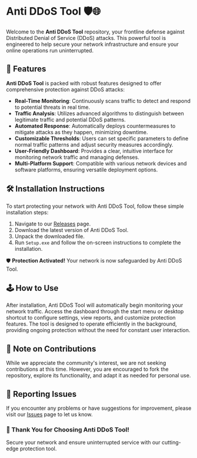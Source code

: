 # Anti DDoS Tool 🛡️🌐

Welcome to the **Anti DDoS Tool** repository, your frontline defense against Distributed Denial of Service (DDoS) attacks. This powerful tool is engineered to help secure your network infrastructure and ensure your online operations run uninterrupted.

## 🚀 Features

**Anti DDoS Tool** is packed with robust features designed to offer comprehensive protection against DDoS attacks:

- **Real-Time Monitoring**: Continuously scans traffic to detect and respond to potential threats in real time.
- **Traffic Analysis**: Utilizes advanced algorithms to distinguish between legitimate traffic and potential DDoS patterns.
- **Automated Response**: Automatically deploys countermeasures to mitigate attacks as they happen, minimizing downtime.
- **Customizable Thresholds**: Users can set specific parameters to define normal traffic patterns and adjust security measures accordingly.
- **User-Friendly Dashboard**: Provides a clear, intuitive interface for monitoring network traffic and managing defenses.
- **Multi-Platform Support**: Compatible with various network devices and software platforms, ensuring versatile deployment options.

## 🛠️ Installation Instructions

To start protecting your network with Anti DDoS Tool, follow these simple installation steps:

1. Navigate to our [Releases](../../releases) page.
2. Download the latest version of Anti DDoS Tool.
3. Unpack the downloaded file.
4. Run `Setup.exe` and follow the on-screen instructions to complete the installation.

🛡️ **Protection Activated!** Your network is now safeguarded by Anti DDoS Tool.

## 🕹️ How to Use

After installation, Anti DDoS Tool will automatically begin monitoring your network traffic. Access the dashboard through the start menu or desktop shortcut to configure settings, view reports, and customize protection features. The tool is designed to operate efficiently in the background, providing ongoing protection without the need for constant user interaction.

## 🛑 Note on Contributions

While we appreciate the community's interest, we are not seeking contributions at this time. However, you are encouraged to fork the repository, explore its functionality, and adapt it as needed for personal use.

## 🐞 Reporting Issues

If you encounter any problems or have suggestions for improvement, please visit our [Issues](../../issues) page to let us know.

### 🌟 Thank You for Choosing Anti DDoS Tool!

Secure your network and ensure uninterrupted service with our cutting-edge protection tool.
